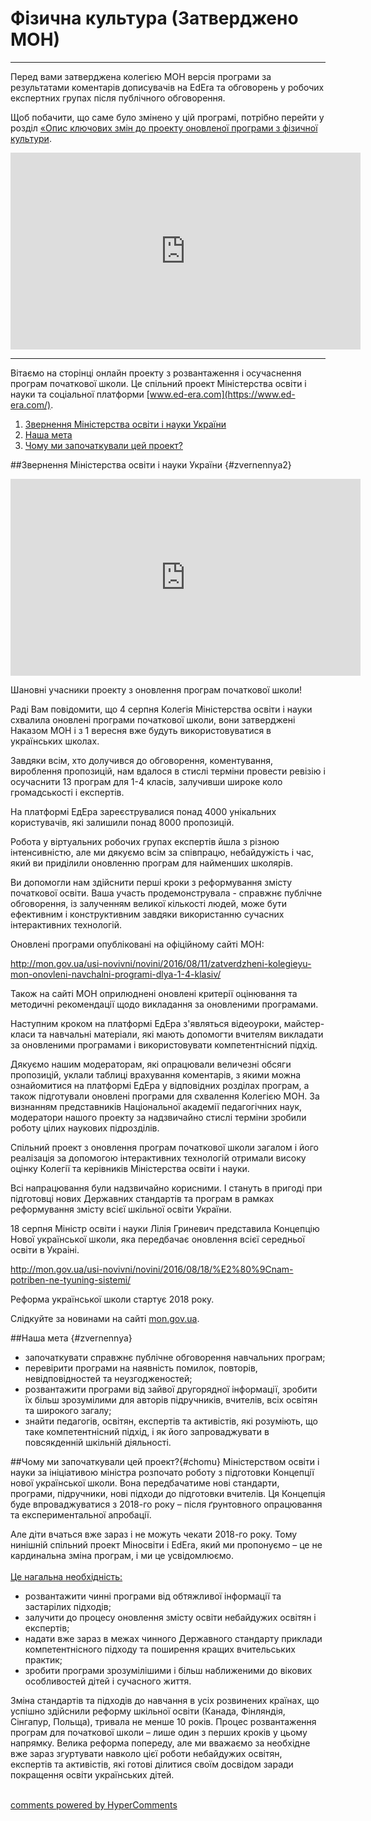 <div id="hypercomments_widget" class="js-hypercomments-widget invisible"></div>

# Фізична культура (Затверджено МОН)

<hr>

Перед вами затверджена колегією МОН версія програми за результатами коментарів дописувачів на EdEra та обговорень у робочих експертних групах після публічного обговорення. 

Щоб побачити, що саме було змінено у цій програмі, потрібно перейти у розділ <a href="http://physicalculturemon14-new.ed-era.com/opus_zmyn.html">«Опис ключових змін до проекту оновленої програми з фізичної культури</a>.

<center><iframe width="560" height="315" src="https://www.youtube.com/embed/v5ZthJ0yOSU" frameborder="0" allowfullscreen></iframe></center>

<hr>

Вітаємо на сторінці  онлайн проекту з розвантаження і осучаснення програм початкової школи. Це спільний проект Міністерства освіти і науки та соціальної платформи [www.ed-era.com](https://www.ed-era.com/).   

1. [Звернення Міністерства освіти і науки України](#zvernennya2)
2. [Наша мета](#zvernennya)
3. [Чому ми започаткували цей проект?](#chomu)

##Звернення Міністерства освіти і науки України  {#zvernennya2}

<center><iframe width="560" height="315" src="https://www.youtube.com/embed/dxBTgbPOMMo" frameborder="0" allowfullscreen></iframe></center>

Шановні учасники проекту з оновлення програм початкової школи!

Раді Вам повідомити, що 4 серпня Колегія Міністерства освіти і науки схвалила оновлені програми початкової школи, вони затверджені Наказом МОН і з 1 вересня  вже будуть використовуватися в українських школах. 

Завдяки всім, хто долучився до обговорення, коментування, вироблення пропозицій, нам вдалося в стислі терміни провести ревізію і осучаснити 13 програм для 1-4 класів, залучивши широке коло громадськості і експертів.

На платформі ЕдЕра зареєструвалися понад 4000 унікальних користувачів, які залишили понад 8000 пропозицій. 

Робота у віртуальних робочих групах експертів йшла з різною інтенсивністю, але ми дякуємо всім за співпрацю, небайдужість і час, який ви приділили оновленню програм для найменших школярів. 

Ви допомогли нам здійснити перші кроки з реформування змісту початкової освіти. Ваша участь продемонструвала - справжнє публічне обговорення, із залученням великої кількості людей, може бути ефективним і конструктивним завдяки використанню сучасних інтерактивних технологій.  
 
Оновлені програми  опубліковані на офіційному сайті МОН:

<a href="http://mon.gov.ua/usi-novivni/novini/2016/08/11/zatverdzheni-kolegieyu-mon-onovleni-navchalni-programi-dlya-1-4-klasiv/">http://mon.gov.ua/usi-novivni/novini/2016/08/11/zatverdzheni-kolegieyu-mon-onovleni-navchalni-programi-dlya-1-4-klasiv/</a>

Також на сайті МОН оприлюднені оновлені критерії оцінювання та методичні рекомендації щодо викладання за оновленими програмами. 

Наступним кроком на платформі ЕдЕра з'являться відеоуроки, майстер-класи та навчальні матеріали, які мають допомогти вчителям викладати за оновленими програмами і використовувати компетентнісний підхід. 

Дякуємо нашим модераторам, які опрацювали величезні обсяги пропозицій, уклали таблиці врахування коментарів, з якими можна ознайомитися на платформі ЕдЕра у відповідних розділах програм, а також підготували оновлені програми для схвалення Колегією МОН. За визнанням представників Національної академії педагогічних наук, модератори нашого проекту за надзвичайно стислі терміни зробили роботу цілих наукових підрозділів.

Спільний проект з оновлення програм початкової школи загалом і його реалізація за допомогою інтерактивних технологій отримали високу оцінку Колегії та керівників Міністерства освіти і науки. 

Всі напрацювання були надзвичайно корисними. І стануть в пригоді при підготовці нових Державних стандартів та програм в рамках реформування змісту всієї шкільної освіти України.  

18 серпня Міністр освіти і науки Лілія Гриневич представила Концепцію Нової української школи, яка передбачає оновлення всієї середньої освіти в Украіні. 

<a href="http://mon.gov.ua/usi-novivni/novini/2016/08/18/%E2%80%9Cnam-potriben-ne-tyuning-sistemi/">http://mon.gov.ua/usi-novivni/novini/2016/08/18/%E2%80%9Cnam-potriben-ne-tyuning-sistemi/</a>

Реформа української школи стартує 2018 року. 

Слідкуйте за новинами на сайті <a href="mon.gov.ua">mon.gov.ua</a>.

##Наша мета  {#zvernennya}
* започаткувати справжнє публічне обговорення навчальних програм;
* перевірити програми на наявність помилок, повторів, невідповідностей та неузгодженостей;
* розвантажити програми від зайвої другорядної інформації, зробити їх більш зрозумілими для авторів підручників, вчителів, всіх освітян та широкого загалу;
* знайти педагогів, освітян, експертів та активістів, які розуміють, що таке компетентнісний підхід, і як його запроваджувати в повсякденній шкільній діяльності.

##Чому ми започаткували цей проект?{#chomu}
Міністерством освіти і науки за ініціативою міністра розпочато роботу з підготовки Концепції нової української школи. Вона передбачатиме нові стандарти, програми, підручники, нові підходи до підготовки вчителів. Ця Концепція буде впроваджуватися з 2018-го року – після ґрунтовного опрацювання та експериментальної апробації.    

Але діти вчаться вже зараз і не можуть чекати 2018-го року. Тому нинішній спільний проект Міносвіти і ЕdEra, який ми пропонуємо  – це не кардинальна зміна програм, і ми це усвідомлюємо.<br><br>
<u>Це нагальна необхідність:</u>      
* розвантажити чинні програми від обтяжливої інформації та застарілих підходів;
* залучити до процесу оновлення змісту освіти небайдужих освітян і експертів;
* надати вже зараз в межах чинного Державного стандарту приклади компетентнісного підходу та поширення кращих вчительських практик;
* зробити програми зрозумілішими і більш наближеними до вікових особливостей дітей і сучасного життя.<br>

Зміна стандартів та підходів до навчання в усіх розвинених країнах, що успішно здійснили реформу шкільної освіти (Канада, Фінляндія, Сінгапур, Польща), тривала не менше 10 років. Процес розвантаження програм для початкової школи – лише один з перших кроків у цьому напрямку. Велика реформа попереду, але ми вважаємо за необхідне вже зараз згуртувати навколо цієї роботи небайдужих освітян, експертів та активістів, які готові ділитися своїм досвідом заради покращення освіти українських дітей.<br> 


<div class="js-hypercomments-container">
<a href="http://hypercomments.com" class="hc-link" title="comments widget">comments powered by HyperComments</a>
</div>